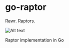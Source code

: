 go-raptor
=========

Rawr. Raptors. 

![Alt text](http://www.rareresource.com/photos/dinosaur-gallery/Velociraptor_6001.jpg)

Raptor implementation in Go
